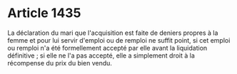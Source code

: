 # Article 1435

La déclaration du mari que l'acquisition est faite de deniers propres à la femme et pour lui servir d'emploi ou de remploi ne suffit point, si cet emploi ou remploi n'a été formellement accepté par elle avant la liquidation définitive ; si elle ne l'a pas accepté, elle a simplement droit à la récompense du prix du bien vendu.